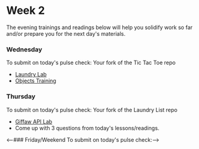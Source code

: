 # Week 2

The evening trainings and readings below will help you solidify work so far and/or prepare you for the next day's materials.



### Wednesday
To submit on today's pulse check: Your fork of the Tic Tac Toe repo

* [Laundry Lab](https://github.com/SF-WDI-LABS/laundry-lab)
* [Objects Training](https://github.com/SF-WDI-LABS/js-objects-training)


### Thursday
To submit on today's pulse check: Your fork of the Laundry List repo

* [Giffaw API Lab](https://github.com/SF-WDI-LABS/giffaw)
* Come up with 3 questions from today's lessons/readings.

<--### Friday/Weekend
To submit on today's pulse check:-->
